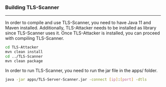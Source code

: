 ### Building TLS-Scanner

---
In order to compile and use TLS-Scanner, you need to have Java 11 and Maven installed.  Additionally, TLS-Attacker needs to be installed as library since TLS-Scanner uses it. Once TLS-Attacker is installed, you can proceed with compiling TLS-Scanner.
```bash
cd TLS-Attacker
mvn clean install
cd ../TLS-Scanner
mvn clean package
```

In order to run TLS-Scanner, you need to run the jar file in the apps/ folder.
```bash
java -jar apps/TLS-Server-Scanner.jar -connect [ip]:[port] -dtls
```
